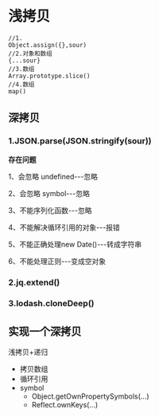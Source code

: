 # 浅拷贝

```
//1.
Object.assign({},sour)
//2.对象和数组
{...sour}
//3.数组
Array.prototype.slice()
//4.数组
map()
```

## 深拷贝

### 1.JSON.parse(JSON.stringify(sour))


**存在问题**

1、会忽略 undefined---忽略

2、会忽略 symbol---忽略

3、不能序列化函数---忽略

4、不能解决循环引用的对象---报错

5、不能正确处理new Date()---转成字符串

6、不能处理正则---变成空对象

### 2.jq.extend()

### 3.lodash.cloneDeep()

## 实现一个深拷贝

浅拷贝+递归

* 拷贝数组
* 循环引用
* symbol
  - Object.getOwnPropertySymbols(...)
  - Reflect.ownKeys(...)
